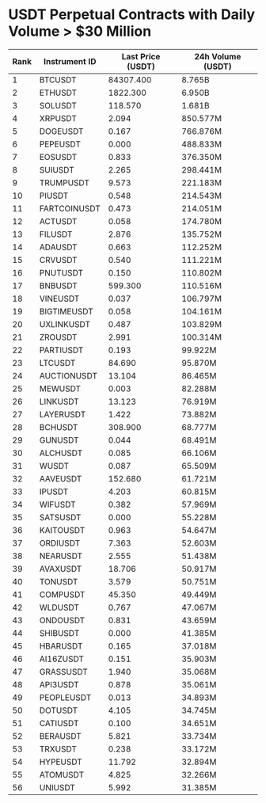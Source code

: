 # USDT Perpetual Contracts with Daily Volume > $30 Million

| Rank | Instrument ID | Last Price (USDT) | 24h Volume (USDT) |
|------|---------------|-------------------|-------------------|
| 1 | BTCUSDT | 84307.400 | 8.765B |
| 2 | ETHUSDT | 1822.300 | 6.950B |
| 3 | SOLUSDT | 118.570 | 1.681B |
| 4 | XRPUSDT | 2.094 | 850.577M |
| 5 | DOGEUSDT | 0.167 | 766.876M |
| 6 | PEPEUSDT | 0.000 | 488.833M |
| 7 | EOSUSDT | 0.833 | 376.350M |
| 8 | SUIUSDT | 2.265 | 298.441M |
| 9 | TRUMPUSDT | 9.573 | 221.183M |
| 10 | PIUSDT | 0.548 | 214.543M |
| 11 | FARTCOINUSDT | 0.473 | 214.051M |
| 12 | ACTUSDT | 0.058 | 174.780M |
| 13 | FILUSDT | 2.876 | 135.752M |
| 14 | ADAUSDT | 0.663 | 112.252M |
| 15 | CRVUSDT | 0.540 | 111.221M |
| 16 | PNUTUSDT | 0.150 | 110.802M |
| 17 | BNBUSDT | 599.300 | 110.516M |
| 18 | VINEUSDT | 0.037 | 106.797M |
| 19 | BIGTIMEUSDT | 0.058 | 104.161M |
| 20 | UXLINKUSDT | 0.487 | 103.829M |
| 21 | ZROUSDT | 2.991 | 100.314M |
| 22 | PARTIUSDT | 0.193 | 99.922M |
| 23 | LTCUSDT | 84.690 | 95.870M |
| 24 | AUCTIONUSDT | 13.104 | 86.465M |
| 25 | MEWUSDT | 0.003 | 82.288M |
| 26 | LINKUSDT | 13.123 | 76.919M |
| 27 | LAYERUSDT | 1.422 | 73.882M |
| 28 | BCHUSDT | 308.900 | 68.777M |
| 29 | GUNUSDT | 0.044 | 68.491M |
| 30 | ALCHUSDT | 0.085 | 66.106M |
| 31 | WUSDT | 0.087 | 65.509M |
| 32 | AAVEUSDT | 152.680 | 61.721M |
| 33 | IPUSDT | 4.203 | 60.815M |
| 34 | WIFUSDT | 0.382 | 57.969M |
| 35 | SATSUSDT | 0.000 | 55.228M |
| 36 | KAITOUSDT | 0.963 | 54.647M |
| 37 | ORDIUSDT | 7.363 | 52.603M |
| 38 | NEARUSDT | 2.555 | 51.438M |
| 39 | AVAXUSDT | 18.706 | 50.917M |
| 40 | TONUSDT | 3.579 | 50.751M |
| 41 | COMPUSDT | 45.350 | 49.449M |
| 42 | WLDUSDT | 0.767 | 47.067M |
| 43 | ONDOUSDT | 0.831 | 43.659M |
| 44 | SHIBUSDT | 0.000 | 41.385M |
| 45 | HBARUSDT | 0.165 | 37.018M |
| 46 | AI16ZUSDT | 0.151 | 35.903M |
| 47 | GRASSUSDT | 1.940 | 35.068M |
| 48 | API3USDT | 0.878 | 35.061M |
| 49 | PEOPLEUSDT | 0.013 | 34.893M |
| 50 | DOTUSDT | 4.105 | 34.745M |
| 51 | CATIUSDT | 0.100 | 34.651M |
| 52 | BERAUSDT | 5.821 | 33.734M |
| 53 | TRXUSDT | 0.238 | 33.172M |
| 54 | HYPEUSDT | 11.792 | 32.894M |
| 55 | ATOMUSDT | 4.825 | 32.266M |
| 56 | UNIUSDT | 5.992 | 31.385M |

